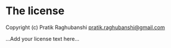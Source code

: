 # The license

Copyright (c) Pratik Raghubanshi <pratik.raghubanshi@gmail.com>

...Add your license text here...